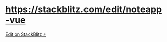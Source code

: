 # https://stackblitz.com/edit/noteapp-vue

[Edit on StackBlitz ⚡️](https://stackblitz.com/edit/noteapp-vue)